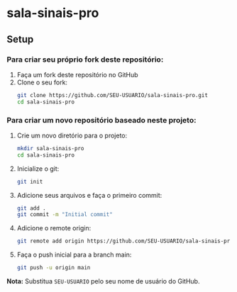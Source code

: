 # sala-sinais-pro

## Setup

### Para criar seu próprio fork deste repositório:

1. Faça um fork deste repositório no GitHub
2. Clone o seu fork:
   ```bash
   git clone https://github.com/SEU-USUARIO/sala-sinais-pro.git
   cd sala-sinais-pro
   ```

### Para criar um novo repositório baseado neste projeto:

1. Crie um novo diretório para o projeto:
   ```bash
   mkdir sala-sinais-pro
   cd sala-sinais-pro
   ```

2. Inicialize o git:
   ```bash
   git init
   ```

3. Adicione seus arquivos e faça o primeiro commit:
   ```bash
   git add .
   git commit -m "Initial commit"
   ```

4. Adicione o remote origin:
   ```bash
   git remote add origin https://github.com/SEU-USUARIO/sala-sinais-pro.git
   ```

5. Faça o push inicial para a branch main:
   ```bash
   git push -u origin main
   ```

**Nota:** Substitua `SEU-USUARIO` pelo seu nome de usuário do GitHub.